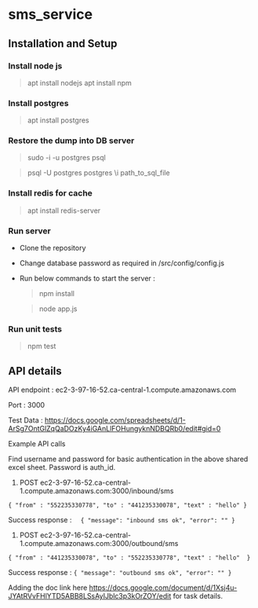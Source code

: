 # sms_service

## Installation and Setup

### Install node js 

>apt install nodejs
>apt install npm

### Install postgres

>apt install postgres

### Restore the dump into DB server

>sudo -i -u postgres psql

>psql -U postgres postgres \i path_to_sql_file
  
### Install redis for cache 
>apt install redis-server
  
### Run server
- Clone the repository 
- Change database password as required in /src/config/config.js 
- Run below commands to start the server : 
  >npm install
  
  >node app.js
  
### Run unit tests
  >npm test
  
## API details 
API endpoint : ec2-3-97-16-52.ca-central-1.compute.amazonaws.com

Port : 3000

Test Data : https://docs.google.com/spreadsheets/d/1-ArSg7OntGlZqQaDOzKy4iGAnLlFOHungyknNDBQRb0/edit#gid=0 

Example API calls

Find username and password for basic authentication in the above shared excel sheet. Password is auth_id. 


 1.  POST  ec2-3-97-16-52.ca-central-1.compute.amazonaws.com:3000/inbound/sms

`
{
    "from" : "552235330778",
    "to" : "441235330078",
    "text" : "hello"
}
`

  
Success response : 
`  {
    "message": "inbound sms ok",
    "error": ""
}`

 1.  POST  ec2-3-97-16-52.ca-central-1.compute.amazonaws.com:3000/outbound/sms

`
{
    "from" : "441235330078",
    "to" : "552235330778",
    "text" : "hello" 
}
`
  
  Success response : 
  `{
    "message": "outbound sms ok",
    "error": ""
}`


Adding the doc link here https://docs.google.com/document/d/1Xsj4u-JYAtRVvFHlYTD5ABB8LSsAyIJblc3p3kOrZOY/edit for task details.
  

